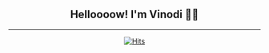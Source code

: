 
<div align=center>
  
  ## Helloooow! I'm Vinodi 🙆🏻
  <hr></hr>

  [![Hits](https://hits.seeyoufarm.com/api/count/incr/badge.svg?url=https%3A%2F%2Fgithub.com%2FskLee-HGU&count_bg=%23FFA82E&title_bg=%23FFA82E&icon=waze.svg&icon_color=%23FFFFFF&title=hits&edge_flat=false)](https://hits.seeyoufarm.com)
</div>
